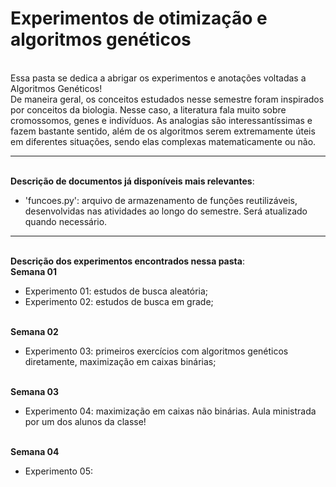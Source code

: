 # Experimentos de otimização e algoritmos genéticos

<br> Essa pasta se dedica a abrigar os experimentos e anotações voltadas a Algoritmos Genéticos!
<br> De maneira geral, os conceitos estudados nesse semestre foram inspirados por conceitos da biologia. Nesse caso, a literatura fala muito sobre cromossomos, genes e indivíduos. As analogias são interessantíssimas e fazem bastante sentido, além de os algoritmos serem extremamente úteis em diferentes situações, sendo elas complexas matematicamente ou não.

<hr>

<br>**Descrição de documentos já disponíveis mais relevantes**:
- 'funcoes.py': arquivo de armazenamento de funções reutilizáveis, desenvolvidas nas atividades ao longo do semestre. Será atualizado quando necessário.

<hr> 

<br>**Descrição dos experimentos encontrados nessa pasta**:
<br>**Semana 01**
- Experimento 01: estudos de busca aleatória;
- Experimento 02: estudos de busca em grade;

<br>**Semana 02**
- Experimento 03: primeiros exercícios com algoritmos genéticos diretamente, maximização em caixas binárias;

<br>**Semana 03**
- Experimento 04: maximização em caixas não binárias. Aula ministrada por um dos alunos da classe!

<br>**Semana 04**
- Experimento 05:
